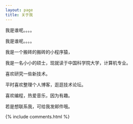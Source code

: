 ```yaml
---
layout: page
title: 关于我
---
```


我是谁呢。。。。

我是谁呢。。。。

我是一个搬砖的搬砖的小程序猿，

我是一名小小的硕士，现就读于中国科学院大学，计算机专业。

喜欢研究一些新技术。

平时喜欢整理个人博客，逛逛技术论坛。

喜欢编程，热爱音乐，因为有趣。







若是想联系我，可给我发邮件哦。


{% include comments.html %}

